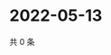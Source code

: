 # 2022-05-13

共 0 条

<!-- BEGIN WEIBO -->
<!-- 最后更新时间 Fri May 13 2022 04:18:40 GMT+0800 (China Standard Time) -->

<!-- END WEIBO -->
